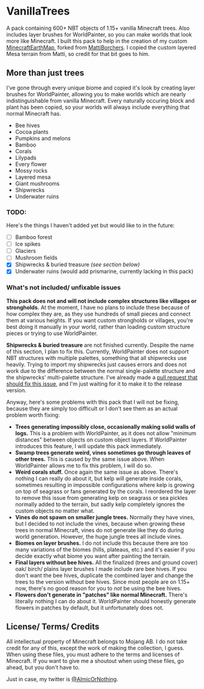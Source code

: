 # VanillaTrees

A pack containing 600+ NBT objects of 1.15+ vanilla Minecraft trees. Also includes layer brushes for WorldPainter, so you can make worlds that look more like Minecraft. I built this pack to help in the creation of my custom [MinecraftEarthMap](https://github.com/almic/MinecraftEarthMap), forked from [MattiBorchers](https://github.com/MattiBorchers/MinecraftEarthMap). I copied the custom layered Mesa terrain from Matti, so credit for that bit goes to him.

## More than just trees

I've gone through every unique biome and copied it's look by creating layer brushes for WorldPainter, allowing you to make worlds which are nearly indistinguishable from vanilla Minecraft. Every naturally occuring block and plant has been copied, so your worlds will always include everything that
normal Minecraft has.

- Bee hives
- Cocoa plants
- Pumpkins and melons
- Bamboo
- Corals
- Lilypads
- Every flower
- Mossy rocks
- Layered mesa
- Giant mushrooms
- Shipwrecks
- Underwater ruins

### TODO:

Here's the things I haven't added yet but would like to in the future:

- [ ] Bamboo forest
- [ ] Ice spikes
- [ ] Glaciers
- [ ] Mushroom fields
- [X] Shipwrecks & buried treasure *(see section below)*
- [X] Underwater ruins (would add prismarine, currently lacking in this pack)

### What's not included/ unfixable issues

**This pack does not and will not include complex structures like villages or strongholds.** At the moment, I have no plans to include these because of how complex they are, as they use hundreds of small pieces and connect them at various heights. If you want custom strongholds or villages, you're best doing it manually in your world, rather than loading custom structure pieces or trying to use WorldPainter.

**Shipwrecks & buried treasure** are not finished currently. Despite the name of this section, I plan to fix this. Currently, WorldPainter does not support NBT structures with multiple palettes, something that all shipwrecks use heavily. Trying to import my shipwrecks just causes errors and does not work due to the difference between the normal single-palette structure and the shipwrecks' multi-palette structure. I've already made a [pull request that should fix this issue](https://github.com/Captain-Chaos/WorldPainter/pull/149), and I'm just waiting for it to make it to the release version.

Anyway, here's some problems with this pack that I will not be fixing, because they are simply too difficult or I don't see them as an actual problem worth fixing:

- **Trees generating impossibly close, occasionally making solid walls of logs.** This is a problem with WorldPainter, as it does not allow "minimum distances" between objects on custom object layers. If WorldPainter introduces this feature, I will update this pack immediately.
- **Swamp trees generate weird, vines sometimes go through leaves of other trees.** This is caused by the same issue above. When WorldPainter allows me to fix this problem, I will do so.
- **Weird corals stuff.** Once again the same issue as above. There's nothing I can really do about it, but kelp will generate inside corals, sometimes resulting in impossible configurations where kelp is growing on top of seagrass or fans generated by the corals. I reordered the layer to remove this issue from generating kelp on seagrass or sea pickles normally added to the terrain, but sadly kelp completely ignores the custom objects no matter what.
- **Vines do not spawn on smaller jungle trees.** Normally they have vines, but I decided to not include the vines, because when growing these trees in normal Minecraft, vines do not generate like they do during world generation. However, the huge jungle trees all include vines.
- **Biomes on layer brushes.** I do not include this because there are too many variations of the biomes (hills, plateaus, etc.) and it's easier if you decide exactly what biome you want after painting the terrain.
- **Final layers without bee hives.** All the finalized (trees and ground cover) oak/ birch/ plains layer brushes I made include rare bee hives. If you don't want the bee hives, duplicate the combined layer and change the trees to the version without bee hives. Since most people are on 1.15+ now, there's no good reason for you to *not* be using the bee hives.
- **Flowers don't generate in "patches" like normal Minecraft.** There's literally nothing I can do about it. WorldPainter should honestly generate flowers in patches by default, but it unfortunately does not.

## License/ Terms/ Credits

All intellectual property of Minecraft belongs to Mojang AB. I do not take credit for any of this, except the work of making the collection, I guess. When using these files, you must adhere to the terms and licenses of Minecraft. If you want to give me a shoutout when using these files, go ahead, but you don't have to.

Just in case, my twitter is [@AlmicOrNothing](https://twitter.com/AlmicOrNothing).
